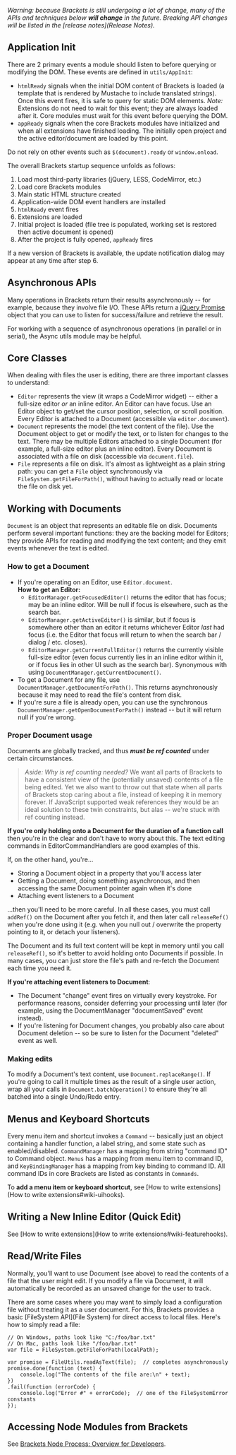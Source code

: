 _Warning: because Brackets is still undergoing a lot of change, many of the APIs and techniques below **will change** in the future. Breaking API changes will be listed in the [release notes](Release Notes)._

## Application Init

There are 2 primary events a module should listen to before querying or modifying the DOM. These events are defined in ``utils/AppInit``:
* ``htmlReady`` signals when the initial DOM content of Brackets is loaded (a template that is rendered by Mustache to include translated strings). Once this event fires, it is safe to query for static DOM elements. _Note:_ Extensions do not need to wait for this event; they are always loaded after it. Core modules must wait for this event before querying the DOM.
* ``appReady`` signals when the core Brackets modules have initialized and when all extensions have finished loading. The initially open project and the active editor/document are loaded by this point.

Do not rely on other events such as ``$(document).ready`` or ``window.onload``.

The overall Brackets startup sequence unfolds as follows: 

1. Load most third-party libraries (jQuery, LESS, CodeMirror, etc.)
2. Load core Brackets modules
3. Main static HTML structure created
4. Application-wide DOM event handlers are installed
5. ``htmlReady`` event fires
6. Extensions are loaded
7. Initial project is loaded (file tree is populated, working set is restored then active document is opened)
8. After the project is fully opened, `appReady` fires

If a new version of Brackets is available, the update notification dialog may appear at any time after step 6.

## Asynchronous APIs ##

Many operations in Brackets return their results asynchronously -- for example, because they involve file I/O. These APIs return a [jQuery Promise](http://api.jquery.com/Types/#Promise) object that you can use to listen for success/failure and retrieve the result.

For working with a sequence of asynchronous operations (in parallel or in serial), the Async utils module may be helpful.

## Core Classes ##

When dealing with files the user is editing, there are three important classes to understand:

* `Editor` represents the view (it wraps a CodeMirror widget) -- either a full-size editor _or_ an inline editor. An Editor can have focus. Use an Editor object to get/set the cursor position, selection, or scroll position. Every Editor is attached to a Document (accessible via `editor.document`).
* `Document` represents the model (the text content of the file). Use the Document object to get or modify the text, or to listen for changes to the text. There may be multiple Editors attached to a single Document (for example, a full-size editor plus an inline editor). Every Document is associated with a file on disk (accessible via `document.file`).
* `File` represents a file on disk. It's almost as lightweight as a plain string path: you can get a `File` object synchronously via `FileSystem.getFileForPath()`, without having to actually read or locate the file on disk yet.

## <a name="doc"></a>Working with Documents ##

`Document` is an object that represents an editable file on disk. Documents perform several important functions: they are the backing model for Editors; they provide APIs for reading and modifying the text content; and they emit events whenever the text is edited.

### How to get a Document ###

* If you're operating on an Editor, use `Editor.document`.<br>**How to get an Editor:**
    * `EditorManager.getFocusedEditor()` returns the editor that has focus; may be an inline editor. Will be null if focus is elsewhere, such as the search bar.
    * `EditorManager.getActiveEditor()` is similar, but if focus is somewhere other than an editor it returns whichever Editor _last_ had focus (i.e. the Editor that focus will return to when the search bar / dialog / etc. closes).
    * `EditorManager.getCurrentFullEditor()` returns the currently visible full-size editor (even focus currently lies in an inline editor within it, or if focus lies in other UI such as the search bar). Synonymous with using `DocumentManager.getCurrentDocument()`.
* To get a Document for any file, use `DocumentManager.getDocumentForPath()`. This returns asynchronously because it may need to read the file's content from disk.
* If you're sure a file is already open, you can use the synchronous `DocumentManager.getOpenDocumentForPath()` instead -- but it will return null if you're wrong.

### Proper Document usage ###

Documents are globally tracked, and thus _**must be ref counted**_ under certain circumstances.

> _Aside: Why is ref counting needed?_ We want all parts of Brackets to have a consistent view of the (potentially unsaved) contents of a file being edited.  Yet we also want to throw out that state when all parts of Brackets stop caring about a file, instead of keeping it in memory forever.  If JavaScript supported weak references they would be an ideal solution to these twin constraints, but alas -- we're stuck with ref counting instead.


**If you're only holding onto a Document for the duration of a function call** then you're in the clear and don't have to worry about this.  The text editing commands in EditorCommandHandlers are good examples of this.

If, on the other hand, you're...
* Storing a Document object in a property that you'll access later
* Getting a Document, doing something asynchronous, and then accessing the same Document pointer again when it's done
* Attaching event listeners to a Document

...then you'll need to be more careful. In all these cases, you must call `addRef()` on the Document after you fetch it, and then later call `releaseRef()` when you're done using it (e.g. when you null out / overwrite the property pointing to it, or detach your listeners).

The Document and its full text content will be kept in memory until you call `releaseRef()`, so it's better to avoid holding onto Documents if possible. In many cases, you can just store the file's path and re-fetch the Document each time you need it.

**If you're attaching event listeners to Document**:
* The Document "change" event fires on virtually every keystroke. For performance reasons, consider deferring your processing until later (for example, using the DocumentManager "documentSaved" event instead).
* If you're listening for Document changes, you probably also care about Document deletion -- so be sure to listen for the Document "deleted" event as well.

### Making edits ###

To modify a Document's text content, use `Document.replaceRange()`. If you're going to call it multiple times as the result of a single user action, wrap all your calls in `Document.batchOperation()` to ensure they're all batched into a single Undo/Redo entry.


## <a name="commands"></a>Menus and Keyboard Shortcuts ##

Every menu item and shortcut invokes a `Command` -- basically just an object containing a handler function,  a label string, and some state such as enabled/disabled. `CommandManager` has a mapping from string "command ID" to Command object. `Menus` has a mapping from menu item to command ID, and `KeyBindingManager` has a mapping from key binding to command ID. All command IDs in core Brackets are listed as constants in `Commands`.

To **add a menu item or keyboard shortcut**, see [How to write extensions](How to write extensions#wiki-uihooks).

## Writing a New Inline Editor (Quick Edit) ##

See [How to write extensions](How to write extensions#wiki-featurehooks).

## <a name="fileio"></a>Read/Write Files ##

Normally, you'll want to use Document (see above) to read the contents of a file that the user might edit. If you modify a file via Document, it will automatically be recorded as an unsaved change for the user to track.

There are some cases where you may want to simply load a configuration file without treating it as a user document. For this, Brackets provides a basic [FileSystem API](File System) for direct access to local files. Here's how to simply read a file:
```
// On Windows, paths look like "C:/foo/bar.txt"
// On Mac, paths look like "/foo/bar.txt"
var file = FileSystem.getFileForPath(localPath);

var promise = FileUtils.readAsText(file);  // completes asynchronously
promise.done(function (text) {
    console.log("The contents of the file are:\n" + text);
})
.fail(function (errorCode) {
    console.log("Error #" + errorCode);  // one of the FileSystemError constants
});
```

## Accessing Node Modules from Brackets

See [Brackets Node Process: Overview for Developers](https://github.com/adobe/brackets/wiki/Brackets-Node-Process:-Overview-for-Developers).